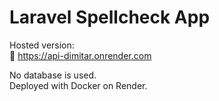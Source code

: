 # Laravel Spellcheck App

Hosted version:  
🔗 https://api-dimitar.onrender.com

No database is used.  
Deployed with Docker on Render.
